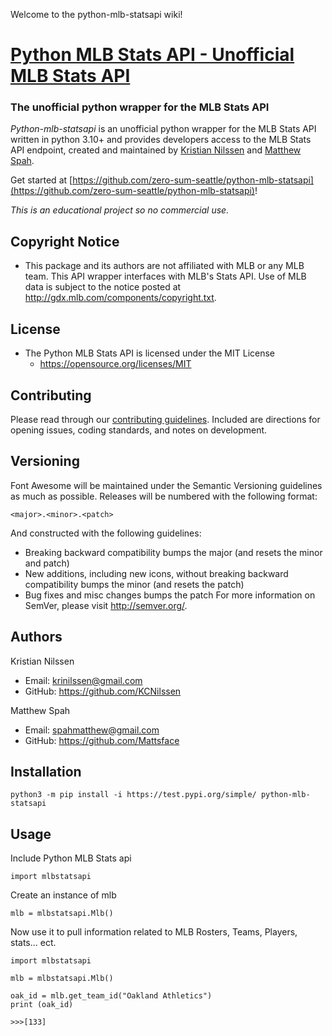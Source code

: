 Welcome to the python-mlb-statsapi wiki!

# [Python MLB Stats API - Unofficial MLB Stats API](..)

### The unofficial python wrapper for the MLB Stats API

*Python-mlb-statsapi* is an unofficial python wrapper for the MLB Stats API written in python 3.10+ and provides developers access to the MLB Stats API endpoint, created and maintained by [Kristian Nilssen](https://github.com/KCNilssen) and [Matthew Spah](https://github.com/Mattsface).

Get started at [https://github.com/zero-sum-seattle/python-mlb-statsapi](https://github.com/zero-sum-seattle/python-mlb-statsapi)!

*This is an educational project so no commercial use.*

## Copyright Notice
* This package and its authors are not affiliated with MLB or any MLB team. This API wrapper interfaces with MLB's Stats API. Use of MLB data is subject to the notice posted at http://gdx.mlb.com/components/copyright.txt.

## License
* The Python MLB Stats API is licensed under the MIT License
  * https://opensource.org/licenses/MIT 

## Contributing
Please read through our [contributing guidelines](https://github.com/zero-sum-seattle/python-mlb-statsapi/blob/development/CONTRIBUTING.md). Included are directions for opening issues, coding standards, and notes on development.

## Versioning
Font Awesome will be maintained under the Semantic Versioning guidelines as much as possible. Releases will be numbered with the following format:

```<major>.<minor>.<patch>```

And constructed with the following guidelines:

* Breaking backward compatibility bumps the major (and resets the minor and patch)
* New additions, including new icons, without breaking backward compatibility bumps the minor (and resets the patch)
* Bug fixes and misc changes bumps the patch
For more information on SemVer, please visit http://semver.org/.

## Authors
Kristian Nilssen
* Email: [krinilssen@gmail.com](mailto:krinilssen@gmail.com)
* GitHub: https://github.com/KCNilssen

Matthew Spah
* Email: [spahmatthew@gmail.com](mailto:spahmatthew@gmail.com)
* GitHub: https://github.com/Mattsface

## Installation
```python3 -m pip install -i https://test.pypi.org/simple/ python-mlb-statsapi```

## Usage
Include Python MLB Stats api

``` import mlbstatsapi ```

Create an instance of mlb

``` mlb = mlbstatsapi.Mlb() ```

Now use it to pull information related to MLB Rosters, Teams, Players, stats... ect.

```
import mlbstatsapi

mlb = mlbstatsapi.Mlb()

oak_id = mlb.get_team_id("Oakland Athletics")
print (oak_id)

>>>[133]
```
